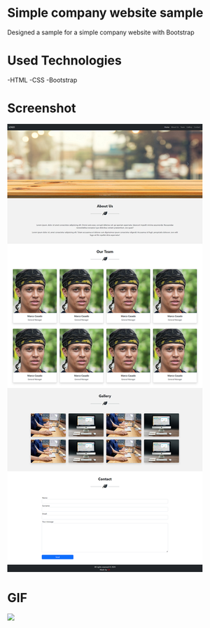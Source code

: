 # Simple company website sample
Designed a sample for a simple company website with Bootstrap

# Used Technologies
-HTML
-CSS
-Bootstrap

# Screenshot

![](images/bootstrapp.png)

# GIF

![](images/Bootstrap-site3.gif)